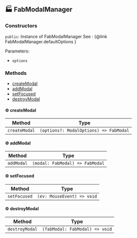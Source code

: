 ## :factory: FabModalManager



### Constructors

`public`: Instance of FabModalManager
See : {@link FabModalManager.defaultOptions }

Parameters:

* `options`


### Methods

- [createModal](#gear-createmodal)
- [addModal](#gear-addmodal)
- [setFocused](#gear-setfocused)
- [destroyModal](#gear-destroymodal)

#### :gear: createModal

| Method | Type |
| ---------- | ---------- |
| `createModal` | `(options?: ModalOptions) => FabModal` |

#### :gear: addModal

| Method | Type |
| ---------- | ---------- |
| `addModal` | `(modal: FabModal) => FabModal` |

#### :gear: setFocused

| Method | Type |
| ---------- | ---------- |
| `setFocused` | `(ev: MouseEvent) => void` |

#### :gear: destroyModal

| Method | Type |
| ---------- | ---------- |
| `destroyModal` | `(fabModal: FabModal) => void` |

